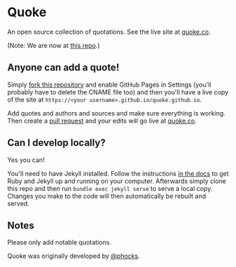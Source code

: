 Quoke
=====

An open source collection of quotations. See the live site at [quoke.co](https://quoke.co).

(Note: We are now at [this repo](https://github.com/phocks/quoke).)

Anyone can add a quote!
-----------------------

Simply [fork this repository](https://help.github.com/en/articles/fork-a-repo) and enable GitHub Pages in Settings (you'll probably have to delete the CNAME file too) and then you'll have a live copy of the site at `https://<your username>.github.io/quoke.github.io`.

Add quotes and authors and sources and make sure everything is working. Then create a [pull request](https://help.github.com/en/articles/creating-a-pull-request) and your edits will go live at [quoke.co](https://quoke.co).

Can I develop locally?
----------------------

Yes you can!

You'll need to have Jekyll installed. Follow the instructions [in the docs](https://jekyllrb.com/docs/) to get Ruby and Jekyll up and running on your computer. Afterwards simply clone this repo and then run `bundle exec jekyll serve` to serve a local copy. Changes you make to the code will then automatically be rebuilt and served.

Notes
-----

Please only add notable quotations.

Quoke was originally developed by [@phocks](https://github.com/phocks).
